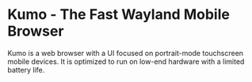 # Kumo - The Fast Wayland Mobile Browser

Kumo is a web browser with a UI focused on portrait-mode touchscreen mobile
devices. It is optimized to run on low-end hardware with a limited battery life.
